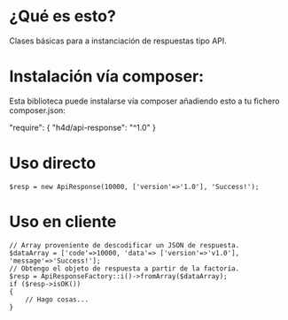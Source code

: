 # ¿Qué es esto?

Clases básicas para a instanciación de respuestas tipo API.

# Instalación vía composer:

Esta biblioteca puede instalarse vía composer añadiendo esto a tu fichero composer.json:

  "require": {
    "h4d/api-response": "^1.0"
  }
    
# Uso directo

    $resp = new ApiResponse(10000, ['version'=>'1.0'], 'Success!');

# Uso en cliente

    // Array proveniente de descodificar un JSON de respuesta.
    $dataArray = ['code'=>10000, 'data'=> ['version'=>'v1.0'], 'message'=>'Success!'];
    // Obtengo el objeto de respuesta a partir de la factoría.
    $resp = ApiResponseFactory::i()->fromArray($dataArray);
    if ($resp->isOK())
    {
        // Hago cosas...
    }



